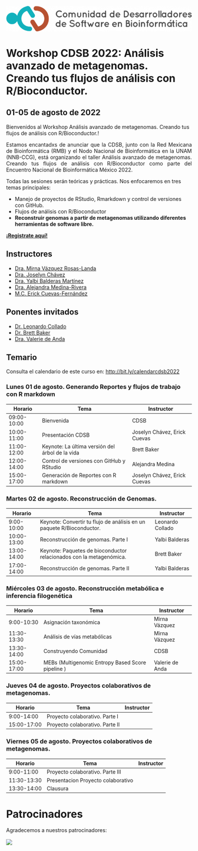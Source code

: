 ![](img/logo.png)

# Workshop CDSB 2022: Análisis avanzado de metagenomas. Creando tus flujos de análisis con R/Bioconductor.

## 01-05 de agosto de 2022

Bienvenidos al Workshop Análisis avanzado de metagenomas. Creando tus flujos de análisis con R/Bioconductor.! 

<p align="justify">
Estamos encantadxs de anunciar que la CDSB, junto con la Red Mexicana de Bioinformática (RMB) y el Nodo Nacional de Bioinformática en la UNAM (NNB-CCG), está organizando el taller Análisis avanzado de metagenomas. Creando tus flujos de análisis con R/Bioconductor como parte del Encuentro Nacional de Bioinformática México 2022.

Todas las sesiones serán teóricas y prácticas. Nos enfocaremos en tres temas principales: 
</p>

-	Manejo de proyectos de RStudio, Rmarkdown y control de versiones con GitHub.
-	Flujos de análisis con R/Bioconductor
-	**Reconstruir genomas a partir de metagenomas utilizando diferentes herramientas de software libre.**

[**¡Registrate aquí!**](https://www.nnb.unam.mx/EBM2022/registro/)


## Instructores

- [Dra. Mirna Vázquez Rosas-Landa](https://comunidadbioinfo.github.io/es/authors/mirnavrl/)
- [Dra. Joselyn Chávez](https://comunidadbioinfo.github.io/es/authors/josschavezf/)
- [Dra. Yalbi Balderas Martínez](https://comunidadbioinfo.github.io/es/authors/yalbibalderas/)
- [Dra. Alejandra Medina-Rivera](https://comunidadbioinfo.github.io/es/authors/amedina/)
- [M.C. Erick Cuevas-Fernández](https://comunidadbioinfo.github.io/es/authors/erickcufe/)




## Ponentes invitados

- [Dr. Leonardo Collado](https://lcolladotor.github.io/es/)
- [Dr. Brett Baker](https://comunidadbioinfo.github.io/es/authors/brettbaker/)
- [Dra. Valerie de Anda](https://comunidadbioinfo.github.io/es/authors/valeriedeanda/)

## Temario 

Consulta el calendario de este curso en: <http://bit.ly/calendarcdsb2022>

### Lunes 01 de agosto. Generando Reportes y flujos de trabajo con R markdown

| Horario     | Tema                                      | Instructor             |
|-------------|-------------------------------------------|------------------------|
| 09:00-10:00 | Bienvenida                                | CDSB                   | 
| 10:00-11:00 | Presentación CDSB                         | Joselyn Chávez, Erick Cuevas |
| 11:00-12:00 | Keynote: La última versión del árbol de la vida | Brett Baker         |
| 12:00-14:00 | Control de versiones con GitHub y RStudio   | Alejandra Medina        |
| 15:00-17:00 | Generación de Reportes con R markdown              | Joselyn Chávez, Erick Cuevas |

### Martes 02 de agosto. Reconstrucción de Genomas.

| Horario     | Tema                                              | Instructor                        |
|-------------|---------------------------------------------------|-----------------------------------|
| 9:00-10:00  | Keynote: Convertir tu flujo de análisis en un paquete R/Bioconductor.| Leonardo Collado         |
| 10:00-13:00 | Reconstrucción de genomas. Parte I                |   Yalbi Balderas       |
| 13:00-14:00 | Keynote: Paquetes de bioconductor relacionados con la metagenómica.  |  Brett Baker   |
| 17:00-14:00 | Reconstrucción de genomas. Parte II               |   Yalbi Balderas       |

### Miércoles 03 de agosto. Reconstrucción metabólica e inferencia filogenética

| Horario     | Tema                                                | Instructor              |
|-------------|-----------------------------------------------------|-------------------------|
| 9:00-10:30  | Asignación taxonómica                               |      Mirna Vázquez      |
| 11:30-13:30 | Análisis de vías metabólicas                        |     Mirna Vázquez       |
| 13:30-14:00 |      Construyendo Comunidad                         |    CDSB                 |
| 15:00-17:00 | MEBs (Multigenomic Entropy Based Score pipeline )   |     Valerie de Anda     |

### Jueves 04 de agosto. Proyectos colaborativos de metagenomas.

| Horario     | Tema                                            | Instructor                                              |
|-------------|-------------------------------------------------|---------------------------------------------------------|
| 9:00-14:00  | Proyecto colaborativo. Parte I                  |  |
| 15:00-17:00 | Proyecto colaborativo. Parte II                 |  |

### Viernes 05 de agosto. Proyectos colaborativos de metagenomas.

| Horario     | Tema                                            | Instructor                                              |
|-------------|-------------------------------------------------|---------------------------------------------------------|
| 9:00-11:00  | Proyecto colaborativo. Parte III                |  | 
| 11:30-13:30 | Presentacion Proyecto colaborativo              |  |
| 13:30-14:00 | Clausura                                        |  |

# Patrocinadores

Agradecemos a nuestros patrocinadores:

<a href="https://www.r-consortium.org/"><img src="https://www.r-consortium.org/wp-content/uploads/sites/13/2016/09/RConsortium_Horizontal_Pantone.png" width="400px" align="center"/></a>

